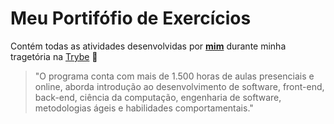# Meu Portifófio de Exercícios
Contém todas as atividades desenvolvidas por __[mim](https://www.linkedin.com/in/goncalveslgg/)__ durante minha tragetória na [Trybe](https://www.betrybe.com/) :rocket:

>"O programa conta com mais de 1.500 horas de aulas presenciais e online, aborda introdução ao desenvolvimento de software, front-end, back-end, ciência da computação, engenharia de software, metodologias ágeis e habilidades comportamentais."

